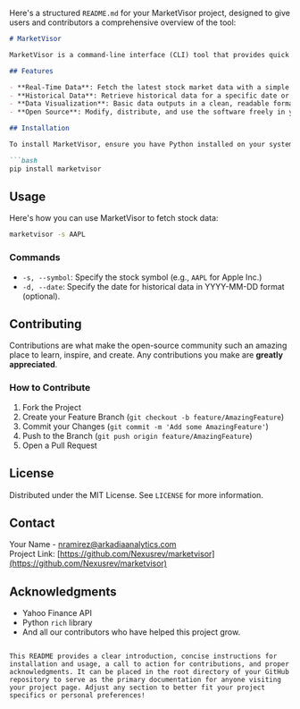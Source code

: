 Here's a structured `README.md` for your MarketVisor project, designed to give users and contributors a comprehensive overview of the tool:

```markdown
# MarketVisor

MarketVisor is a command-line interface (CLI) tool that provides quick and easy access to real-time and historical stock market data using the Yahoo Finance API. Designed with simplicity and efficiency in mind, MarketVisor is perfect for individual investors, financial analysts, and developers looking for an open-source tool to integrate stock data into their projects.

## Features

- **Real-Time Data**: Fetch the latest stock market data with a simple command.
- **Historical Data**: Retrieve historical data for a specific date or range.
- **Data Visualization**: Basic data outputs in a clean, readable format using the rich Python library.
- **Open Source**: Modify, distribute, and use the software freely in your projects.

## Installation

To install MarketVisor, ensure you have Python installed on your system and then run the following command:

```bash
pip install marketvisor
```

## Usage

Here's how you can use MarketVisor to fetch stock data:

```bash
marketvisor -s AAPL
```

### Commands

- `-s, --symbol`: Specify the stock symbol (e.g., `AAPL` for Apple Inc.)
- `-d, --date`: Specify the date for historical data in YYYY-MM-DD format (optional).

## Contributing

Contributions are what make the open-source community such an amazing place to learn, inspire, and create. Any contributions you make are **greatly appreciated**.

### How to Contribute

1. Fork the Project
2. Create your Feature Branch (`git checkout -b feature/AmazingFeature`)
3. Commit your Changes (`git commit -m 'Add some AmazingFeature'`)
4. Push to the Branch (`git push origin feature/AmazingFeature`)
5. Open a Pull Request

## License

Distributed under the MIT License. See `LICENSE` for more information.

## Contact

Your Name - [nramirez@arkadiaanalytics.com](mailto:nramirez@arkadiaanalytics.com)  
Project Link: [https://github.com/Nexusrev/marketvisor](https://github.com/Nexusrev/marketvisor)

## Acknowledgments

- Yahoo Finance API
- Python `rich` library
- And all our contributors who have helped this project grow.
```

This README provides a clear introduction, concise instructions for installation and usage, a call to action for contributions, and proper acknowledgments. It can be placed in the root directory of your GitHub repository to serve as the primary documentation for anyone visiting your project page. Adjust any section to better fit your project specifics or personal preferences!